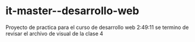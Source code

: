 # it-master--desarrollo-web
Proyecto de practica para el curso de desarrollo web
2:49:11 se termino de revisar el archivo de visual de la clase 4